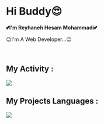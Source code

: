 # Hi Buddy😍

<b>💕I'm Reyhaneh Hesam Mohammadi💕</b>

😉I'm A Web Developer...😉

<br>

## My Activity :
<img src="https://github-readme-stats.vercel.app/api?username=Reyhaneh-hm&show_icons=true&theme=radical" />

## My Projects Languages :
<img src="https://github-readme-stats.vercel.app/api/top-langs/?username=Reyhaneh-hm&hide_progress=true" />


